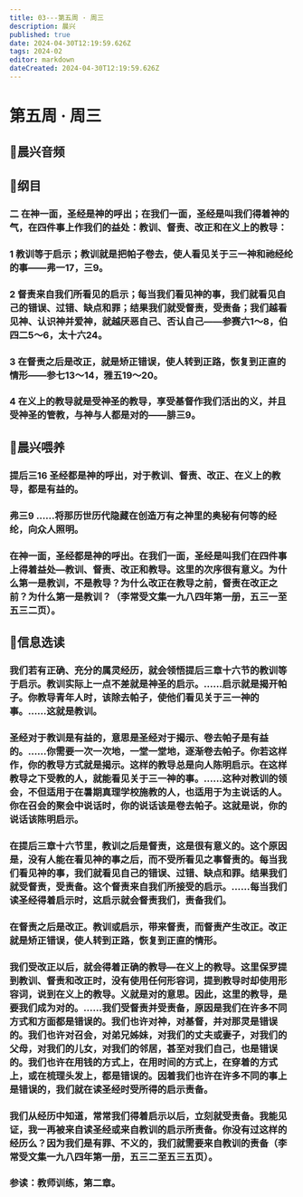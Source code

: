 ```yaml
---
title: 03---第五周 · 周三
description: 晨兴
published: true
date: 2024-04-30T12:19:59.626Z
tags: 2024-02
editor: markdown
dateCreated: 2024-04-30T12:19:59.626Z
---
```


# 第五周 · 周三
## 🎵晨兴音频

## 📖纲目

### 二   在神一面，圣经是神的呼出；在我们一面，圣经是叫我们得着神的气，在四件事上作我们的益处：教训、督责、改正和在义上的教导：

### 1   教训等于启示；教训就是把帕子卷去，使人看见关于三一神和祂经纶的事——弗一17，三9。

### 2   督责来自我们所看见的启示；每当我们看见神的事，我们就看见自己的错误、过错、缺点和罪；结果我们就受督责，受责备；我们越看见神、认识神并爱神，就越厌恶自己、否认自己——参赛六1～8，伯四二5～6，太十六24。

### 3   在督责之后是改正，就是矫正错误，使人转到正路，恢复到正直的情形——参七13～14，雅五19～20。

### 4   在义上的教导就是受神圣的教导，享受基督作我们活出的义，并且受神圣的管教，与神与人都是对的——腓三9。

## 📖晨兴喂养

### **提后三16**    **圣经都是神的呼出，对于教训、督责、改正、在义上的教导，都是有益的。**

### **弗三9**    **……将那历世历代隐藏在创造万有之神里的奥秘有何等的经纶，向众人照明。**

### 在神一面，圣经都是神的呼出。在我们一面，圣经是叫我们在四件事上得着益处—教训、督责、改正和教导。这里的次序很有意义。为什么第一是教训，不是教导？为什么改正在教导之前，督责在改正之前？为什么第一是教训？（李常受文集一九八四年第一册，五三一至五三二页）。

## 📖信息选读

### 我们若有正确、充分的属灵经历，就会领悟提后三章十六节的教训等于启示。教训实际上一点不差就是神圣的启示。……启示就是揭开帕子。你教导青年人时，该除去帕子，使他们看见关于三一神的事。……这就是教训。

### 圣经对于教训是有益的，意思是圣经对于揭示、卷去帕子是有益的。……你需要一次一次地，一堂一堂地，逐渐卷去帕子。你若这样作，你的教导方式就是揭示。这样的教导总是向人陈明启示。在这样教导之下受教的人，就能看见关于三一神的事。……这种对教训的领会，不但适用于在暑期真理学校施教的人，也适用于为主说话的人。你在召会的聚会中说话时，你的说话该是卷去帕子。这就是说，你的说话该陈明启示。

### 在提后三章十六节里，教训之后是督责，这是很有意义的。这个原因是，没有人能在看见神的事之后，而不受所看见之事督责的。每当我们看见神的事，我们就看见自己的错误、过错、缺点和罪。结果我们就受督责，受责备。这个督责来自我们所接受的启示。……每当我们读圣经得着启示时，这启示就会督责我们，责备我们。

### 在督责之后是改正。教训或启示，带来督责，而督责产生改正。改正就是矫正错误，使人转到正路，恢复到正直的情形。

### 我们受改正以后，就会得着正确的教导—在义上的教导。这里保罗提到教训、督责和改正时，没有使用任何形容词，提到教导时却使用形容词，说到在义上的教导。义就是对的意思。因此，这里的教导，是要我们成为对的。……我们受督责并受责备，原因是我们在许多不同方式和方面都是错误的。我们也许对神，对基督，并对那灵是错误的。我们也许对召会，对弟兄姊妹，对我们的丈夫或妻子，对我们的父母，对我们的儿女，对我们的邻居，甚至对我们自己，也是错误的。我们也许在用钱的方式上，在用时间的方式上，在穿着的方式上，或在梳理头发上，都是错误的。因着我们也许在许多不同的事上是错误的，我们就在读圣经时受所得的启示责备。

### 我们从经历中知道，常常我们得着启示以后，立刻就受责备。我能见证，我一再被来自读圣经或来自教训的启示所责备。你没有过这样的经历么？因为我们是有罪、不义的，我们就需要来自教训的责备（李常受文集一九八四年第一册，五三二至五三五页）。

### 参读：教师训练，第二章。
<!-- Google tag (gtag.js) -->
<script async src="https://www.googletagmanager.com/gtag/js?id=G-1P8709Z16T"></script>
<script>
  window.dataLayer = window.dataLayer || [];
  function gtag(){dataLayer.push(arguments);}
  gtag('js', new Date());

  gtag('config', 'G-1P8709Z16T');
</script>